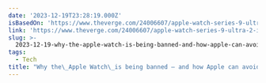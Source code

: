 ```yaml
---
date: '2023-12-19T23:28:19.000Z'
isBasedOn: 'https://www.theverge.com/24006607/apple-watch-series-9-ultra-2-itc-import-ban'
link: 'https://www.theverge.com/24006607/apple-watch-series-9-ultra-2-itc-import-ban'
slug: >-
  2023-12-19-why-the-apple-watch-is-being-banned-and-how-apple-can-avoid-it-the-verg
tags:
  - Tech
title: "Why the\_Apple Watch\_is being banned — and how Apple can avoid it - The Verg"
---
```


